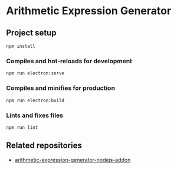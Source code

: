 # Arithmetic Expression Generator

## Project setup

```
npm install
```

### Compiles and hot-reloads for development

```
npm run electron:serve
```

### Compiles and minifies for production

```
npm run electron:build
```

### Lints and fixes files

```
npm run lint
```

## Related repositories

-   [arithmetic-expression-generator-nodejs-addon](https://github.com/WoodenKevin/arithmetic-expression-generator-nodejs-addon)
